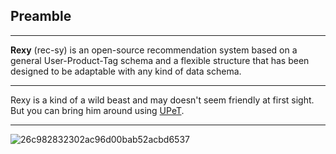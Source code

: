 ## Preamble

-----------

**Rexy** (rec-sy) is an open-source recommendation system based on a general User-Product-Tag schema and a flexible structure that has been designed to be adaptable with any kind of data schema.

 ----------

Rexy is a kind of a wild beast and may doesn't seem friendly at first sight. But you can bring him around using [UPeT](https://github.com/kasramvd/UPeT).

 -----------
 
![26c982832302ac96d00bab52acbd6537](https://cloud.githubusercontent.com/assets/5694520/20237512/bd2790b0-a8e9-11e6-865d-a9f2be1f5ff2.jpg)
